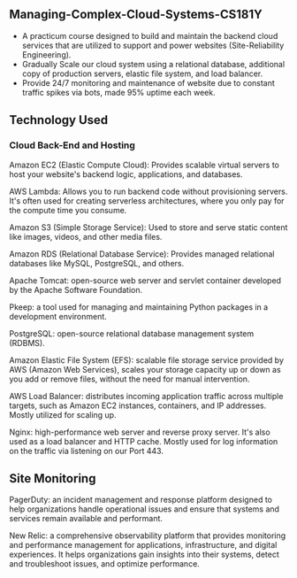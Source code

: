 ## Managing-Complex-Cloud-Systems-CS181Y
+ A practicum course designed to build and maintain the backend cloud services that are utilized to support and power websites (Site-Reliability Engineering).
+ Gradually Scale our cloud system using a relational database, additional copy of production servers, elastic file system, and load balancer.
+ Provide 24/7 monitoring and maintenance of website due to constant traffic spikes via bots, made 95% uptime each week.

## Technology Used

### Cloud Back-End and Hosting

Amazon EC2 (Elastic Compute Cloud): Provides scalable virtual servers to host your website's backend logic, applications, and databases.

AWS Lambda: Allows you to run backend code without provisioning servers. It's often used for creating serverless architectures, where you only pay for the compute time you consume.

Amazon S3 (Simple Storage Service): Used to store and serve static content like images, videos, and other media files.

Amazon RDS (Relational Database Service): Provides managed relational databases like MySQL, PostgreSQL, and others.

Apache Tomcat: open-source web server and servlet container developed by the Apache Software Foundation.

Pkeep: a tool used for managing and maintaining Python packages in a development environment.

PostgreSQL: open-source relational database management system (RDBMS).

Amazon Elastic File System (EFS): scalable file storage service provided by AWS (Amazon Web Services),  scales your storage capacity up or down as you add or remove files, without the need for manual intervention.

AWS Load Balancer: distributes incoming application traffic across multiple targets, such as Amazon EC2 instances, containers, and IP addresses. Mostly utilized for scaling up.

Nginx: high-performance web server and reverse proxy server. It's also used as a load balancer and HTTP cache. Mostly used for log information on the traffic via listening on our Port 443.

## Site Monitoring

PagerDuty: an incident management and response platform designed to help organizations handle operational issues and ensure that systems and services remain available and performant. 

New Relic: a comprehensive observability platform that provides monitoring and performance management for applications, infrastructure, and digital experiences. It helps organizations gain insights into their systems, detect and troubleshoot issues, and optimize performance. 












